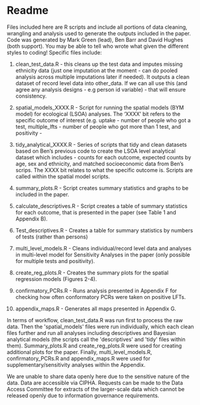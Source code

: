 # Readme

Files included here are R scripts and include all portions of data cleaning, wrangling and analysis used to generate the outputs included in the paper. Code was generated by Mark Green (lead), Ben Barr and David Hughes (both support). You may be able to tell who wrote what given the different styles to coding! Specific files include:

1. clean_test_data.R - this cleans up the test data and imputes missing ethnicity data (just one imputation at the moment - can do pooled analysis across multiple imputations later if needed).  It outputs a clean dataset of record level data into other_data. If we can all use this (and agree any analysis designs - e.g person id variable) - that will ensure consistency. 

2. spatial_models_XXXX.R - Script for running the spatial models (BYM model) for ecological (LSOA) analyses. The ‘XXXX’ bit refers to the specific outcome of interest (e.g. uptake - number of people who got a test, multiple_lfts - number of people who got more than 1 test, and positivity - 

3. tidy_analytical_XXXX.R - Series of scripts that tidy and clean datasets based on Ben’s previous code to create the LSOA level analytical dataset which includes - counts for each outcome, expected counts by age, sex and ethnicity, and matched socioeconomic data from Ben’s scrips. The XXXX bit relates to what the specific outcome is. Scripts are called within the spatial model scripts.

4. summary_plots.R - Script creates summary statistics and graphs to be included in the paper.

5. calculate_descriptives.R - Script creates a table of summary statistics for each outcome, that is presented in the paper (see Table 1 and Appendix B).

6. Test_descriptives.R - Creates a table for summary statistics by numbers of tests (rather than persons)

7. multi_level_models.R - Cleans individual/record level data and analyses in multi-level model for Sensitivity Analyses in the paper (only possible for multiple tests and positivity). 

8. create_reg_plots.R - Creates the summary plots for the spatial regression models (Figures 2-4).

9. confirmatory_PCRs.R - Runs analysis presented in Appendix F for checking how often conformatory PCRs were taken on positive LFTs.

10. appendix_maps.R - Generates all maps presented in Appendix G.

In terms of workflow, clean_test_data.R was run first to process the raw data. Then the 'spatial_models' files were run individually, which each clean files further and run all analyses including descriptives and Bayesian analytical models (the scripts call the 'descriptives' and 'tidy' files within them). Summary_plots.R and create_reg_plots.R were used for creating additional plots for the paper. Finally, multi_level_models.R, confirmatory_PCRs.R and appendix_maps.R were used for supplementary/sensitivity analyses within the Appendix.

We are unable to share data openly here due to the sensitive nature of the data. Data are accessible via CIPHA. Requests can be made to the Data Access Committee for extracts of the larger-scale data which cannot be released openly due to information governance requirements.
